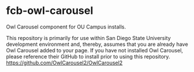 # fcb-owl-carousel
Owl Carousel component for OU Campus installs.

This repository is primarily for use within San Diego State University development environment and, thereby, assumes that you are already have Owl Carousel added to your page. If you have not installed Owl Carousel, please reference their GitHub to install prior to using this repository.
https://github.com/OwlCarousel2/OwlCarousel2
